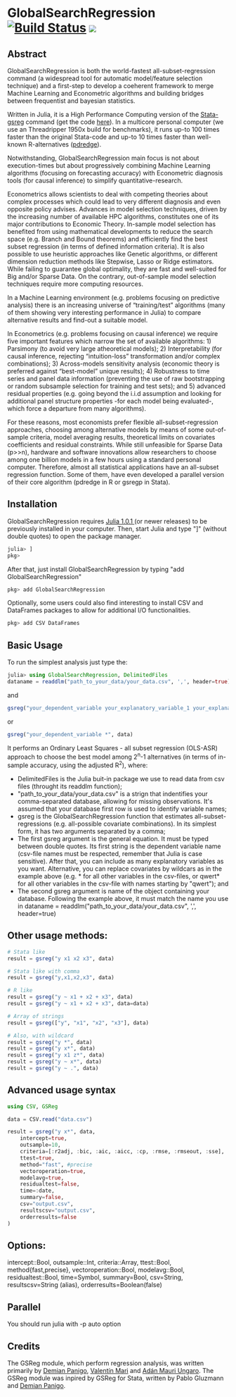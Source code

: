# GlobalSearchRegression [![Build Status](https://travis-ci.org/ParallelGSReg/GlobalSearchRegression.jl.svg?branch=master)](https://travis-ci.org/ParallelGSReg/GlobalSearchRegression.jl) [![](https://img.shields.io/badge/docs-latest-blue.svg)](https://parallelgsreg.github.io/GlobalSearchRegression.jl/)

## Abstract
GlobalSearchRegression is both the world-fastest all-subset-regression command (a widespread tool for automatic model/feature selection technique) and a first-step to develop a coeherent framework to merge Machine Learning and Econometric algorithms and building bridges between frequentist and bayesian statistics. 

Written in Julia, it is a High Performance Computing version of the [Stata-gsreg](https://www.researchgate.net/profile/Pablo_Gluzmann/publication/264782750_Global_Search_Regression_A_New_Automatic_Model-selection_Technique_for_Cross-section_Time-series_and_Panel-data_Regressions/links/53eed18a0cf23733e812c10d/Global-Search-Regression-A-New-Automatic-Model-selection-Technique-for-Cross-section-Time-series-and-Panel-data-Regressions.pdf?origin=publication_detail) command (get the code [here](https://ideas.repec.org/c/boc/bocode/s457737.html)). In a multicore personal computer (we use an Threadripper 1950x build for benchmarks), it runs up-to 100 times faster than the original Stata-code and up-to 10 times faster than well-known R-alternatives ([pdredge](https://www.rdocumentation.org/packages/MuMIn/versions/1.42.1/topics/pdredge)).

Notwithstanding, GlobalSearchRegression main focus is not about execution-times but about progressively combining Machine Learning  algorithms (focusing on forecasting accuracy) with Econometric diagnosis tools (for causal inference) to simplify quantitative-research.

Econometrics allows scientists to deal with competing theories about complex processes which could lead to very different diagnosis and even opposite policy advises. Advances in model selection techniques, driven by the increasing number of available HPC algorithms, constitutes one of its major contributions to Economic Theory. In-sample model selection has benefited from using mathematical developments to reduce the search space (e.g. Branch and Bound theorems) and efficiently find the best subset regression (in terms of defined information criteria). It is also possible to use heuristic approaches like Genetic algorithms, or different dimension reduction methods like Stepwise, Lasso or Ridge estimators. While failing to guarantee global optimality, they are fast and well-suited for Big and/or Sparse Data. On the contrary, out-of-sample model selection techniques require more computing resources. 

In a Machine Learning environment (e.g. problems focusing on predictive analysis) there is an increasing universe of “training/test” algorithms (many of them showing very interesting performance in Julia) to compare alternative results and find-out a suitable model. 

In Econometrics (e.g. problems focusing on causal inference) we require five important features which narrow the set of available algorithms: 1) Parsimony (to avoid very large atheoretical models); 2) Interpretability (for causal inference, rejecting “intuition-loss” transformation and/or complex combinations); 3) Across-models sensitivity analysis (economic theory is preferred against “best-model” unique results); 4) Robustness to time series and panel data information (preventing the use of raw bootstrapping or random subsample selection for training and test sets); and 5) advanced residual properties (e.g. going beyond the i.i.d assumption and looking for additional panel structure properties -for each model being evaluated-, which force a departure from many algorithms).

For these reasons, most economists prefer flexible all-subset-regression approaches, choosing among alternative models by means of some out-of-sample criteria, model averaging results, theoretical limits on covariates coefficients and residual constraints. While still unfeasible for Sparse Data (p>>n), hardware and software innovations allow researchers to choose among one billion models in a few hours using a standard personal computer. Therefore, almost all statistical applications have an all-subset regression function. Some of them, have even developed a parallel version of their core algorithm (pdredge in R or gsregp in Stata). 


## Installation
GlobalSearchRegression requires [Julia 1.0.1 ](https://julialang.org/downloads/platform.html) (or newer releases) to be previously installed in your computer. Then, start Julia and type "]" (without double quotes) to open the package manager.

```julia
julia> ]
pkg>
```
After that, just install GlobalSearchRegression by typing "add GlobalSearchRegression"

```julia
pkg> add GlobalSearchRegression
```
Optionally, some users could also find interesting to install CSV and DataFrames packages to allow for additional I/O functionalities.

```julia
pkg> add CSV DataFrames
```

## Basic Usage

To run the simplest analysis just type the:

```julia
julia> using GlobalSearchRegression, DelimitedFiles
dataname = readdlm("path_to_your_data/your_data.csv", ',', header=true)
```
and 

```julia
gsreg("your_dependent_variable your_explanatory_variable_1 your_explanatory_variable_2 your_explanatory_variable_3 your_explanatory_variable_4", dataname)
```
or
```julia
gsreg("your_dependent_variable *", data)
```
It performs an Ordinary Least Squares - all subset regression (OLS-ASR) approach to choose the best model among 2<sup>n</sup>-1 alternatives (in terms of in-sample accuracy, using the adjusted R<sup>2</sup>), where:
* DelimitedFiles is the Julia buit-in package we use to read data from csv files (throught its readdlm function);
* "path_to_your_data/your_data.csv" is a strign that indentifies your comma-separated database, allowing for missing observations. It's assumed that your database first row is used to identify variable names;
* gsreg is the GlobalSearchRegression function that estimates all-subset-regressions (e.g. all-possible covariate combinations). In its simplest form, it has two arguments separated by a comma;
* The first gsreg argument is the general equation. It must be typed between double quotes. Its first string is the dependent variable name (csv-file names must be respected, remember that Julia is case sensitive). After that, you can include as many explanatory variables as you want. Alternative, you can replace covariates by wildcars as in the example above (e.g. * for all other variables in the csv-files, or qwert* for all other variables in the csv-file with names starting by "qwert"); and
* The second gsreg argument is name of the object containing your database. Following the example above, it must match the name you use in dataname = readdlm("path_to_your_data/your_data.csv", ',', header=true)



## Other usage methods:

```julia
# Stata like
result = gsreg("y x1 x2 x3", data)

# Stata like with comma
result = gsreg("y,x1,x2,x3", data)

# R like
result = gsreg("y ~ x1 + x2 + x3", data)
result = gsreg("y ~ x1 + x2 + x3", data=data)

# Array of strings
result = gsreg(["y", "x1", "x2", "x3"], data)

# Also, with wildcard
result = gsreg("y *", data)
result = gsreg("y x*", data)
result = gsreg("y x1 z*", data)
result = gsreg("y ~ x*", data)
result = gsreg("y ~ .", data)
```
## Advanced usage syntax

```julia
using CSV, GSReg

data = CSV.read("data.csv")

result = gsreg("y x*", data,
    intercept=true,
    outsample=10,
    criteria=[:r2adj, :bic, :aic, :aicc, :cp, :rmse, :rmseout, :sse],
    ttest=true,
    method="fast", #precise
    vectoroperation=true,
    modelavg=true,
    residualtest=false,
    time=:date,
    summary=false,
    csv="output.csv",
    resultscsv="output.csv",
    orderresults=false
)
```

## Options:

intercept::Bool,
outsample::Int,
criteria::Array,
ttest::Bool,
method{fast,precise},
vectoroperation::Bool,
modelavg::Bool,
residualtest::Bool,
time=Symbol,
summary=Bool,
csv=String,
resultscsv=String (alias),
orderresults=Boolean(false)


## Parallel

You should run julia with -p auto option

 
## Credits

The GSReg module, which perform regression analysis, was written primarily by [Demian Panigo](https://github.com/dpanigo/), [Valentín Mari](https://github.com/vmari/) and [Adán Mauri Ungaro](https://github.com/adanmauri/). The GSReg module was inpired by GSReg for Stata, written by Pablo Gluzmann and [Demian Panigo](https://github.com/dpanigo/).
